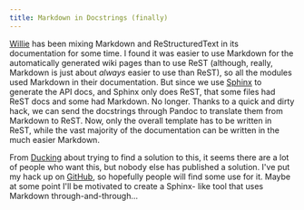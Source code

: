 ```yaml
---
title: Markdown in Docstrings (finally)
---
```


[Willie](http://willie.dftba.net) has been mixing Markdown and ReStructuredText
in its documentation for some time. I found it was easier to use Markdown for
the automatically generated wiki pages than to use ReST (although, really,
Markdown is just about *always* easier to use than ReST), so all the modules
used Markdown in their documentation. But since we use
[Sphinx](http://sphinx-doc.org/) to generate the API docs, and Sphinx only does
ReST, that some files had ReST docs and some had Markdown. No longer. Thanks to
a quick and dirty hack, we can send the docstrings through Pandoc to translate
them from Markdown to ReST. Now, only the overall template has to be written in
ReST, while the vast majority of the documentation can be written in the much
easier Markdown.

From [Ducking](http://duckduckgo.com) about trying to find a solution to this,
it seems there are a lot of people who want this, but nobody else has published
a solution. I've put my hack up on
[GitHub](https://github.com/embolalia/Sphinx-Pandoc), so hopefully people will
find some use for it. Maybe at some point I'll be motivated to create a Sphinx-
like tool that uses Markdown through-and-through…